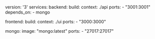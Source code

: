 version: '3'
services:
backend:
build:
context: ./api
ports: - "3001:3001"
depends_on: - mongo

frontend:
build:
context: ./ui
ports: - "3000:3000"

mongo:
image: "mongo:latest"
ports: - "27017:27017"
